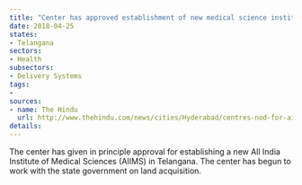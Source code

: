 ```yaml
---
title: "Center has approved establishment of new medical science institute"
date: 2018-04-25
states:
- Telangana
sectors:
- Health
subsectors:
- Delivery Systems
tags:
- 
sources:
- name: The Hindu
  url: http://www.thehindu.com/news/cities/Hyderabad/centres-nod-for-aiims-in-telangana/article23620683.ece
details:
---
```


The center has given in principle approval for establishing a new All India Institute of Medical Sciences (AIIMS) in Telangana. The center has begun to work with the state government on land acquisition.
